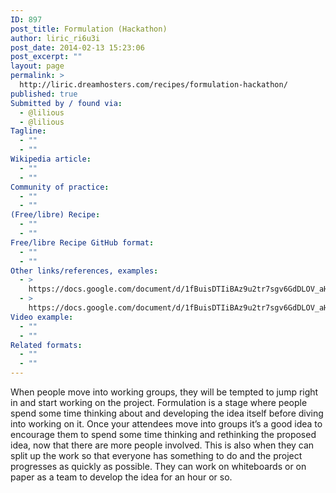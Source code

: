 ```yaml
---
ID: 897
post_title: Formulation (Hackathon)
author: liric_ri6u3i
post_date: 2014-02-13 15:23:06
post_excerpt: ""
layout: page
permalink: >
  http://liric.dreamhosters.com/recipes/formulation-hackathon/
published: true
Submitted by / found via:
  - @lilious
  - @lilious
Tagline:
  - ""
  - ""
Wikipedia article:
  - ""
  - ""
Community of practice:
  - ""
  - ""
(Free/libre) Recipe:
  - ""
  - ""
Free/libre Recipe GitHub format:
  - ""
  - ""
Other links/references, examples:
  - >
    https://docs.google.com/document/d/1fBuisDTIiBAz9u2tr7sgv6GdDLOV_aHbafjqHXSkNB0/edit
  - >
    https://docs.google.com/document/d/1fBuisDTIiBAz9u2tr7sgv6GdDLOV_aHbafjqHXSkNB0/edit
Video example:
  - ""
  - ""
Related formats:
  - ""
  - ""
---
```

When people move into working groups, they will be tempted to jump right in and start working on the project.  Formulation is a stage where people spend some time thinking about and developing the idea itself before diving into working on it. Once your attendees move into groups it’s a good idea to encourage them to spend some time thinking and rethinking the proposed idea, now that there are more people involved.  This is also when they can split up the work so that everyone has something to do and the project progresses as quickly as possible. They can work on whiteboards or on paper as a team to develop the idea for an hour or so.